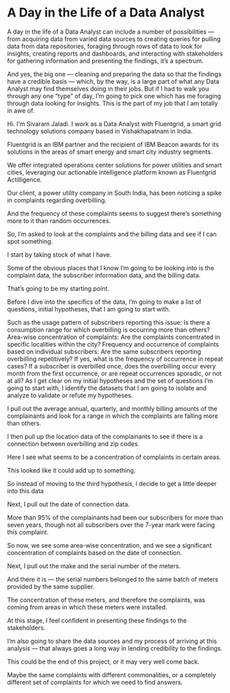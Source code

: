 # A Day in the Life of a Data Analyst

A day in the life of a Data Analyst can include a number of possibilities — from acquiring data from varied data sources to creating queries for pulling data from data repositories, foraging through rows of data to look for insights, creating reports and dashboards, and interacting with stakeholders for gathering information and presenting the findings, it’s a spectrum.

And yes, the big one — cleaning and preparing the data so that the findings have a credible basis — which, by the way, is a large part of what any Data Analyst may find themselves doing in their jobs. But if I had to walk you through any one “type” of day, I’m going to pick one which has me foraging through data looking for insights. This is the part of my job that I am totally in awe of.

Hi. I’m Sivaram Jaladi. I work as a Data Analyst with Fluentgrid, a smart grid technology solutions company based in Vishakhapatnam in India.

Fluentgrid is an IBM partner and the recipient of IBM Beacon awards for its solutions in the areas of smart energy and smart city industry segments.

We offer integrated operations center solutions for power utilities and smart cities, leveraging our actionable intelligence platform known as Fluentgrid Actilligence.

Our client, a power utility company in South India, has been noticing a spike in complaints regarding overbilling.

And the frequency of these complaints seems to suggest there’s something more to it than random occurrences.

So, I’m asked to look at the complaints and the billing data and see if I can spot something.

I start by taking stock of what I have.

Some of the obvious places that I know I’m going to be looking into is the complaint data, the subscriber information data, and the billing data.

That’s going to be my starting point.

Before I dive into the specifics of the data, I’m going to make a list of questions, initial hypotheses, that I am going to start with.

Such as the usage pattern of subscribers reporting this issue: Is there a consumption range for which overbilling is occurring more than others? Area-wise concentration of complaints: Are the complaints concentrated in specific localities within the city? Frequency and occurrence of complaints based on individual subscribers: Are the same subscribers reporting overbilling repetitively? If yes, what is the frequency of occurrence in repeat cases? If a subscriber is overbilled once, does the overbilling occur every month from the first occurrence, or are repeat occurrences sporadic, or not at all? As I get clear on my initial hypotheses and the set of questions I’m going to start with, I identify the datasets that I am going to isolate and analyze to validate or refute my hypotheses.

I pull out the average annual, quarterly, and monthly billing amounts of the complainants and look for a range in which the complaints are falling more than others.

I then pull up the location data of the complainants to see if there is a connection between overbilling and zip codes. 

Here I see what seems to be a concentration of complaints in certain areas.

This looked like it could add up to something.

So instead of moving to the third hypothesis, I decide to get a little deeper into this data

Next, I pull out the date of connection data.

More than 95% of the complainants had been our subscribers for more than seven years, though not all subscribers over the 7-year mark were facing this complaint.

So now, we see some area-wise concentration, and we see a significant concentration of complaints based on the date of connection.

Next, I pull out the make and the serial number of the meters.

And there it is — the serial numbers belonged to the same batch of meters provided by the same supplier.

The concentration of these meters, and therefore the complaints, was coming from areas in which these meters were installed.

At this stage, I feel confident in presenting these findings to the stakeholders.

I’m also going to share the data sources and my process of arriving at this analysis — that always goes a long way in lending credibility to the findings.

This could be the end of this project, or it may very well come back.

Maybe the same complaints with different commonalities, or a completely different set of complaints for which we need to find answers.
